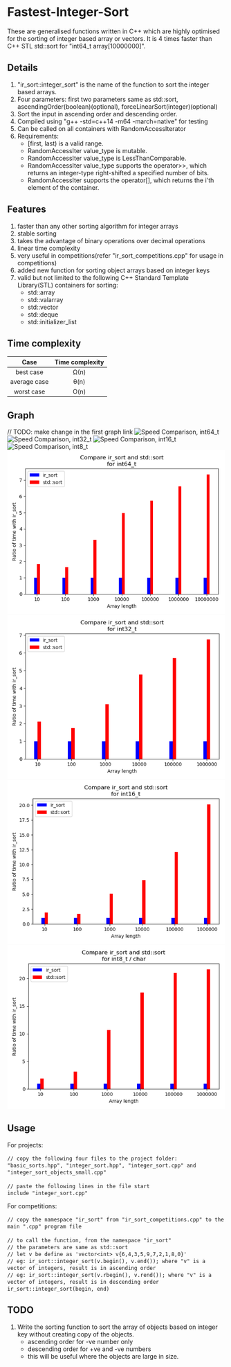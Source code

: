# Fastest-Integer-Sort
These are generalised functions written in C++ which are highly optimised for the sorting of integer based array or vectors. It is 4 times faster than C++ STL std::sort for "int64_t array[10000000]".


Details
----------------------------------
1. "ir_sort::integer_sort" is the name of the function to sort the integer based arrays.
2. Four parameters: first two parameters same as std::sort, ascendingOrder(boolean)(optional), forceLinearSort(integer)(optional)
3. Sort the input in ascending order and descending order.
4. Compiled using "g++ -std=c++14 -m64 -march=native" for testing
5. Can be called on all containers with RandomAccessIterator
6. Requirements:
    * [first, last) is a valid range.
    * RandomAccessIter value_type is mutable.
    * RandomAccessIter value_type is LessThanComparable.
    * RandomAccessIter value_type supports the operator>>, which returns an integer-type right-shifted a specified number of bits.
    * RandomAccessIter supports the operator[], which returns the i'th element of the container.


Features
----------------------------------
1. faster than any other sorting algorithm for integer arrays
2. stable sorting
3. takes the advantage of binary operations over decimal operations
4. linear time complexity
5. very useful in competitions(refer "ir_sort_competitions.cpp" for usage in competitions)
6. added new function for sorting object arrays based on integer keys
7. valid but not limited to the following C++ Standard Template Library(STL) containers for sorting:
    * std::array
    * std::valarray
    * std::vector
    * std::deque
    * std::initializer_list

Time complexity
----------------------------------
| Case         | Time complexity |
|:------------:|:---------------:|
| best case    | Ω(n)            |
| average case | θ(n)            |
| worst case   | O(n)            |


Graph
----------------------------------
// TODO: make change in the first graph link
![Speed Comparison, int64_t]()
![Speed Comparison, int32_t]()
![Speed Comparison, int16_t]()
![Speed Comparison, int8_t]()
![Project Summary](https://raw.githubusercontent.com/fenilgmehta/Fastest-Integer-Sort/master/x_graph_int64.png)
![Project Summary](https://raw.githubusercontent.com/fenilgmehta/Fastest-Integer-Sort/master/x_graph_int32.png)
![Project Summary](https://raw.githubusercontent.com/fenilgmehta/Fastest-Integer-Sort/master/x_graph_int16.png)
![Project Summary](https://raw.githubusercontent.com/fenilgmehta/Fastest-Integer-Sort/master/x_graph_int8_OR_char.png)


Usage
----------------------------------
For projects:
```
// copy the following four files to the project folder: "basic_sorts.hpp", "integer_sort.hpp", "integer_sort.cpp" and "integer_sort_objects_small.cpp"

// paste the following lines in the file start
include "integer_sort.cpp"
```

For competitions:
```
// copy the namespace "ir_sort" from "ir_sort_competitions.cpp" to the main ".cpp" program file

// to call the function, from the namespace "ir_sort"
// the parameters are same as std::sort
// let v be define as 'vector<int> v{6,4,3,5,9,7,2,1,8,0}'
// eg: ir_sort::integer_sort(v.begin(), v.end()); where "v" is a vector of integers, result is in ascending order
// eg: ir_sort::integer_sort(v.rbegin(), v.rend()); where "v" is a vector of integers, result is in descending order
ir_sort::integer_sort(begin, end)
```


TODO
----------------------------------
1. Write the sorting function to sort the array of objects based on integer key without creating copy of the objects.
    * ascending order for -ve number only
    * descending order for +ve and -ve numbers
    * this will be useful where the objects are large in size.
